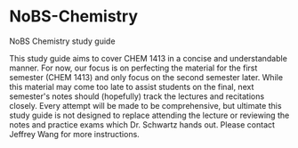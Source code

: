 # NoBS-Chemistry
NoBS Chemistry study guide

This study guide aims to cover CHEM 1413 in a concise and understandable manner. For now, our focus is on perfecting the material for the 
first semester (CHEM 1413) and only focus on the second semester later. While this material may come too late to assist students on the 
final, next semester's notes should (hopefully) track the lectures and recitations closely. Every attempt will be made to be 
comprehensive, but ultimate this study guide is not designed to replace attending the lecture or reviewing the notes and practice exams 
which Dr. Schwartz hands out. Please contact Jeffrey Wang for more instructions.
